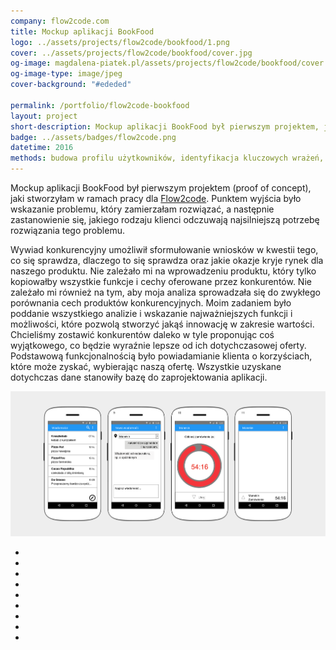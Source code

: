 ```yaml
---
company: flow2code.com
title: Mockup aplikacji BookFood
logo: ../assets/projects/flow2code/bookfood/1.png
cover: ../assets/projects/flow2code/bookfood/cover.jpg
og-image: magdalena-piatek.pl/assets/projects/flow2code/bookfood/cover.jpg
og-image-type: image/jpeg
cover-background: "#ededed"

permalink: /portfolio/flow2code-bookfood
layout: project
short-description: Mockup aplikacji BookFood był pierwszym projektem, jaki stworzyłam w ramach pracy dla Flow2code
badge: ../assets/badges/flow2code.png
datetime: 2016
methods: budowa profilu użytkowników, identyfikacja kluczowych wrażeń, macierz analizy konkurencji, identyfikacja okazji rynkowych, prototypowanie, strukturyzacja, projektowanie hierarchii, wartościowanie, porządek elementów, proof of concept
---
```


Mockup aplikacji BookFood był pierwszym projektem (proof of concept), jaki stworzyłam w&nbsp;ramach pracy dla <a target="_blank" href="https://flow2code.com/">Flow2code</a>. Punktem wyjścia było wskazanie problemu, który zamierzałam rozwiązać, a&nbsp;następnie zastanowienie się, jakiego rodzaju klienci odczuwają najsilniejszą potrzebę rozwiązania tego problemu.

Wywiad konkurencyjny umożliwił sformułowanie wniosków w&nbsp;kwestii tego, co się sprawdza, dlaczego to się sprawdza oraz jakie okazje kryje rynek dla naszego produktu. Nie zależało mi na wprowadzeniu produktu, który tylko kopiowałby wszystkie funkcje i&nbsp;cechy oferowane przez konkurentów. Nie zależało mi również na tym, aby moja analiza sprowadzała się do zwykłego porównania cech produktów konkurencyjnych. Moim zadaniem było poddanie wszystkiego analizie i&nbsp;wskazanie najważniejszych funkcji i możliwości, które pozwolą stworzyć jakąś innowację w&nbsp;zakresie wartości. Chcieliśmy zostawić konkurentów daleko w&nbsp;tyle proponując coś wyjątkowego, co będzie wyraźnie lepsze od ich dotychczasowej oferty. Podstawową funkcjonalnością było powiadamianie klienta o&nbsp;korzyściach, które może zyskać, wybierając naszą ofertę. Wszystkie uzyskane dotychczas dane stanowiły bazę do zaprojektowania aplikacji.

<div class="project-image">
	<img class="item" src="../assets/projects/flow2code/bookfood/0.png" href="../assets/projects/flow2code/bookfood/0.png" />
</div>
<ul class="gallery">
	<li class="item" href="../assets/projects/flow2code/bookfood/1.png" style="background-image: url(../assets/projects/flow2code/bookfood/1.png);"></li>
	<li class="item" href="../assets/projects/flow2code/bookfood/2.png" style="background-image: url(../assets/projects/flow2code/bookfood/2.png);"></li>
	<li class="item" href="../assets/projects/flow2code/bookfood/3.png" style="background-image: url(../assets/projects/flow2code/bookfood/3.png);"></li>
	<li class="item" href="../assets/projects/flow2code/bookfood/4.png" style="background-image: url(../assets/projects/flow2code/bookfood/4.png);"></li>
	<li class="item" href="../assets/projects/flow2code/bookfood/5.png" style="background-image: url(../assets/projects/flow2code/bookfood/5.png);"></li>
	<li class="item" href="../assets/projects/flow2code/bookfood/6.png" style="background-image: url(../assets/projects/flow2code/bookfood/6.png);"></li>
	<li class="item" href="../assets/projects/flow2code/bookfood/7.png" style="background-image: url(../assets/projects/flow2code/bookfood/7.png);"></li>
	<li class="item" href="../assets/projects/flow2code/bookfood/8.png" style="background-image: url(../assets/projects/flow2code/bookfood/8.png);"></li>
	<li class="item" href="../assets/projects/flow2code/bookfood/9.png" style="background-image: url(../assets/projects/flow2code/bookfood/9.png);"></li>
</ul>
